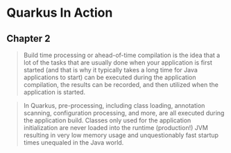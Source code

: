 # Quarkus In Action


## Chapter 2

> Build time processing or ahead-of-time compilation is the idea that a lot of the tasks that are usually done when your application is first started (and that is why it typically takes a long time for Java applications to start) can be executed during the application compilation, the results can be recorded, and then utilized when the application is started.

> In Quarkus, pre-processing, including class loading, annotation scanning, configuration processing, and more, are all executed during the application build. Classes only used for the application initialization are never loaded into the runtime (production!) JVM resulting in very low memory usage and unquestionably fast startup times unequaled in the Java world.